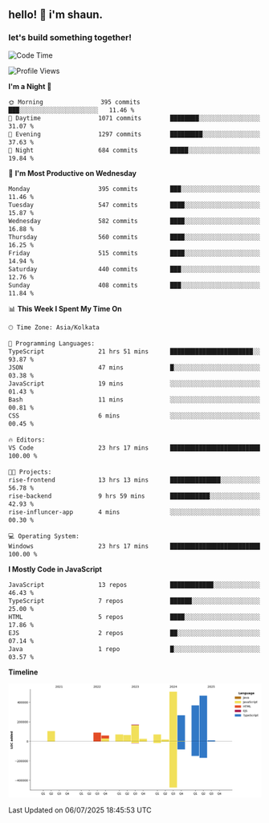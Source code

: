 ## hello! 👋 i'm shaun. 
### let's build something together!
<!--START_SECTION:waka-->
![Code Time](http://img.shields.io/badge/Code%20Time-300%20hrs%2055%20mins-blue)

![Profile Views](http://img.shields.io/badge/Profile%20Views-0-blue)

**I'm a Night 🦉** 

```text
🌞 Morning                395 commits         ███░░░░░░░░░░░░░░░░░░░░░░   11.46 % 
🌆 Daytime                1071 commits        ████████░░░░░░░░░░░░░░░░░   31.07 % 
🌃 Evening                1297 commits        █████████░░░░░░░░░░░░░░░░   37.63 % 
🌙 Night                  684 commits         █████░░░░░░░░░░░░░░░░░░░░   19.84 % 
```
📅 **I'm Most Productive on Wednesday** 

```text
Monday                   395 commits         ███░░░░░░░░░░░░░░░░░░░░░░   11.46 % 
Tuesday                  547 commits         ████░░░░░░░░░░░░░░░░░░░░░   15.87 % 
Wednesday                582 commits         ████░░░░░░░░░░░░░░░░░░░░░   16.88 % 
Thursday                 560 commits         ████░░░░░░░░░░░░░░░░░░░░░   16.25 % 
Friday                   515 commits         ████░░░░░░░░░░░░░░░░░░░░░   14.94 % 
Saturday                 440 commits         ███░░░░░░░░░░░░░░░░░░░░░░   12.76 % 
Sunday                   408 commits         ███░░░░░░░░░░░░░░░░░░░░░░   11.84 % 
```


📊 **This Week I Spent My Time On** 

```text
🕑︎ Time Zone: Asia/Kolkata

💬 Programming Languages: 
TypeScript               21 hrs 51 mins      ███████████████████████░░   93.87 % 
JSON                     47 mins             █░░░░░░░░░░░░░░░░░░░░░░░░   03.38 % 
JavaScript               19 mins             ░░░░░░░░░░░░░░░░░░░░░░░░░   01.43 % 
Bash                     11 mins             ░░░░░░░░░░░░░░░░░░░░░░░░░   00.81 % 
CSS                      6 mins              ░░░░░░░░░░░░░░░░░░░░░░░░░   00.45 % 

🔥 Editors: 
VS Code                  23 hrs 17 mins      █████████████████████████   100.00 % 

🐱‍💻 Projects: 
rise-frontend            13 hrs 13 mins      ██████████████░░░░░░░░░░░   56.78 % 
rise-backend             9 hrs 59 mins       ███████████░░░░░░░░░░░░░░   42.93 % 
rise-influncer-app       4 mins              ░░░░░░░░░░░░░░░░░░░░░░░░░   00.30 % 

💻 Operating System: 
Windows                  23 hrs 17 mins      █████████████████████████   100.00 % 
```

**I Mostly Code in JavaScript** 

```text
JavaScript               13 repos            ████████████░░░░░░░░░░░░░   46.43 % 
TypeScript               7 repos             ██████░░░░░░░░░░░░░░░░░░░   25.00 % 
HTML                     5 repos             ████░░░░░░░░░░░░░░░░░░░░░   17.86 % 
EJS                      2 repos             ██░░░░░░░░░░░░░░░░░░░░░░░   07.14 % 
Java                     1 repo              █░░░░░░░░░░░░░░░░░░░░░░░░   03.57 % 
```



**Timeline**

![Lines of Code chart](https://raw.githubusercontent.com/ShaunDaniel/ShaunDaniel/main/assets/bar_graph.png)


 Last Updated on 06/07/2025 18:45:53 UTC
<!--END_SECTION:waka-->
